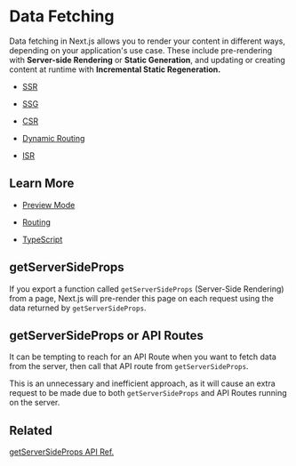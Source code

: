 # Data Fetching

Data fetching in Next.js allows you to render your content in different ways, depending on your application's use case. These include pre-rendering with **Server-side Rendering** or **Static Generation**, and updating or creating content at runtime with **Incremental Static Regeneration.**

- [SSR](https://nextjs.org/docs/basic-features/data-fetching/get-server-side-props)

- [SSG](https://nextjs.org/docs/basic-features/data-fetching/get-static-props)

- [CSR](https://nextjs.org/docs/basic-features/data-fetching/client-side)

- [Dynamic Routing](https://nextjs.org/docs/basic-features/data-fetching/get-static-paths)

- [ISR](https://nextjs.org/docs/basic-features/data-fetching/incremental-static-regeneration)

## Learn More

- [Preview Mode](https://nextjs.org/docs/advanced-features/preview-mode)

- [Routing](https://nextjs.org/docs/routing/introduction)

- [TypeScript](https://nextjs.org/docs/basic-features/typescript#pages)

## getServerSideProps

If you export a function called `getServerSideProps` (Server-Side Rendering) from a page, Next.js will pre-render this page on each request using the data returned by `getServerSideProps`.

## getServerSideProps or API Routes

It can be tempting to reach for an API Route when you want to fetch data from the server, then call that API route from `getServerSideProps`. 

This is an unnecessary and inefficient approach, as it will cause an extra request to be made due to both `getServerSideProps` and API Routes running on the server.

## Related

[getServerSideProps API Ref.](https://nextjs.org/docs/api-reference/data-fetching/get-server-side-props)
